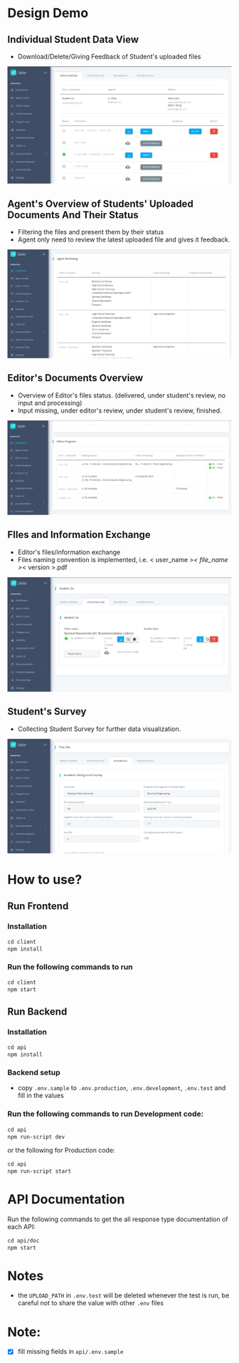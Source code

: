 # Design Demo
## Individual Student Data View
- Download/Delete/Giving Feedback of Student's uploaded files

![](/screenshot/demo1.png)
## Agent's Overview of Students' Uploaded Documents And Their Status
- Filtering the files and present them by their status
- Agent only need to review the latest uploaded file and gives it feedback.

![](/screenshot/missingfile.png)
## Editor's Documents Overview
- Overview of Editor's files status. (delivered, under student's review, no input and processing)
- Input missing, under editor's review, under student's review, finished.

![](/screenshot/editorprogress.png)
## FIles and Information Exchange
- Editor's files/information exchange
- Files naming convention is implemented, i.e. < user_name >_< file_name >_< version >.pdf

![](/screenshot/editor.png)

## Student's Survey
- Collecting Student Survey for further data visualization.

![](/screenshot/Survey.png)

# How to use?
## Run Frontend
### Installation
```
cd client
npm install
```
### Run the following commands to run
```
cd client
npm start
```
## Run Backend
### Installation
```
cd api
npm install
```
### Backend setup
- copy `.env.sample` to `.env.production`, `.env.development`, `.env.test` and fill in the values
### Run the following commands to run Development code:
```
cd api
npm run-script dev
```
or the following for Production code:
```
cd api
npm run-script start
```
# API Documentation
Run the following commands to get the all response type documentation of each API:
```
cd api/doc
npm start
```

# Notes
- the `UPLOAD_PATH` in `.env.test` will be deleted whenever the test is run, be careful not to share the value with other `.env` files

# Note:
- [x] fill missing fields in `api/.env.sample`

